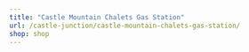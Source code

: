```yaml
---
title: "Castle Mountain Chalets Gas Station"
url: /castle-junction/castle-mountain-chalets-gas-station/
shop: shop
---
```


